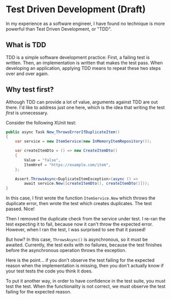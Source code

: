 # Test Driven Development (Draft)

In my experience as a software engineer, I have found no technique is more powerful than Test Driven Development, or "TDD". 

## What is TDD

TDD is a simple software development practice: First, a failing test is written. Then, an implementation is written that makes the test pass. When developing an application, applying TDD means to repeat these two steps over and over again.

## Why test first?

Although TDD can provide a lot of value, arguments against TDD are out there. I'd like to address just one here, which is the idea that writing the test *first* is unnecessary.

Consider the following XUnit test:

```csharp
public async Task New_ThrowsErrorIfDuplicateItem()
{
    var service = new ItemService(new InMemoryItemRepository());

    var createItemDto = () => new CreateItemDto()
    {
        Value = "false",
        ItemHref = "https://example.com/item",
    };

    Assert.ThrowsAsync<DuplicateItemException>(async () =>
        await service.New([createItemDto(), createItemDto()]));
}
```

In this case, I first wrote the function `ItemService.New` which throws the duplicate error, then wrote the test which creates duplicates. The test passed. Nice!

Then I removed the duplicate check from the service under test. I re-ran the test expecting it to fail, because now it can't throw the expected error. However, when I ran the test, I was surprised to see that it passed! 

But how? In this case, `ThrowsAsync()` is asynchronous, so it must be awaited. Currently, the test exits with no failures, because the test finishes before the asynchronous operation throws the exception.

Here is the point... if you don't observe the test failing for the expected reason when the implementation is missing, then you don't actually know if your test tests the code you think it does.

To put it another way, in order to have confidence in the test suite, you must test the test. When the functionality is not correct, we must observe the test failing for the expected reason.